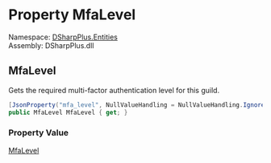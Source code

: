 # Property MfaLevel

Namespace: [DSharpPlus.Entities](DSharpPlus.Entities.md)  
Assembly: DSharpPlus.dll

## <a id="DSharpPlus_Entities_DiscordGuild_MfaLevel"></a>MfaLevel

Gets the required multi-factor authentication level for this guild.

```csharp
[JsonProperty("mfa_level", NullValueHandling = NullValueHandling.Ignore)]
public MfaLevel MfaLevel { get; }
```

### Property Value

[MfaLevel](DSharpPlus.Entities.MfaLevel.md)

